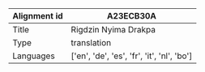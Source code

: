 |Alignment id | A23ECB30A
| --- | --- 
|Title | Rigdzin Nyima Drakpa 
|Type | translation
|Languages | ['en', 'de', 'es', 'fr', 'it', 'nl', 'bo']